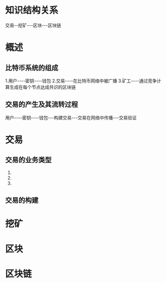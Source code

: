# 知识结构关系
交易--挖矿---区块---区块链


# 概述
## 比特币系统的组成
1.用户----密钥----钱包
2.交易----在比特币网络中被广播
3.矿工----通过竞争计算生成在每个节点达成共识的区块链

## 交易的产生及其流转过程
用户----密钥----钱包---构建交易---交易在网络中传播---交易验证

# 交易

## 交易的业务类型
1.
2.
3.
## 交易的构建

# 挖矿

# 区块

# 区块链 